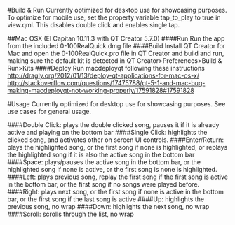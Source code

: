 #Build & Run
Currently optimized for desktop use for showcasing purposes. To optimize for mobile use, set the property variable tap_to_play to true in view.qml. This disables double click and enables single tap.

##Mac OSX (El Capitan 10.11.3 with QT Creator 5.7.0)
####Run
Run the app from the included 0-100RealQuick.dmg file
####Build
Install QT Creator for Mac and open the 0-100RealQuick.pro file in QT Creator and build and run, making sure the default kit is detected in QT Creator>Preferences>Build & Run>Kits
####Deploy
Run macdeployqt following these instructions http://dragly.org/2012/01/13/deploy-qt-applications-for-mac-os-x/
http://stackoverflow.com/questions/17475788/qt-5-1-and-mac-bug-making-macdeployqt-not-working-properly/17591828#17591828

#Usage
Currently optimized for desktop use for showcasing purposes. See use cases for general usage.

####Double Click: plays the double clicked song, pauses it if it is already active and playing on the bottom bar
####Single Click: highlights the clicked song, and activates other on screen UI controls.
####Enter/Return: plays the highlighted song, or the first song if none is highlighted, or replays the highlighted song if it is also the active song in the bottom bar
####Space: plays/pauses the active song in the bottom bar, or the highlighted song if none is active, or the first song is none is highlighted.
####Left: plays previous song, replay the first song if the first song is active in the bottom bar, or the first song if no songs were played before.
####Right: plays next song, or the first song if none is active in the bottom bar, or the first song if the last song is active
####Up: highlights the previous song, no wrap
####Down: highlights the next song, no wrap
####Scroll: scrolls through the list, no wrap


